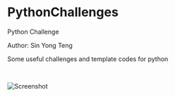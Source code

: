 # PythonChallenges
Python Challenge

Author: Sin Yong Teng <br>

Some useful challenges and template codes for python <br>

 <br>

![Screenshot](Images/python.PNG)
